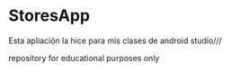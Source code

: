 # StoresApp
Esta apliación la hice para mis clases de android studio///


repository for educational purposes only
